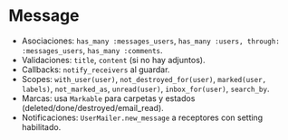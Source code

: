 # Message

- Asociaciones: `has_many :messages_users`, `has_many :users, through: :messages_users`, `has_many :comments`.
- Validaciones: `title`, `content` (si no hay adjuntos).
- Callbacks: `notify_receivers` al guardar.
- Scopes: `with_user(user)`, `not_destroyed_for(user)`, `marked(user, labels)`, `not_marked_as`, `unread(user)`, `inbox_for(user)`, `search_by`.
- Marcas: usa `Markable` para carpetas y estados (deleted/done/destroyed/email_read).
- Notificaciones: `UserMailer.new_message` a receptores con setting habilitado.
